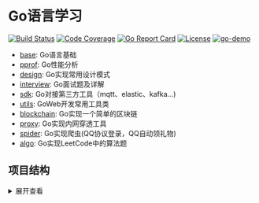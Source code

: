 # Go语言学习
[![Build Status](https://travis-ci.org/pibigstar/go-demo.svg?branch=master)](https://travis-ci.org/pibigstar/go-demo)
[![Code Coverage](https://codecov.io/gh/pibigstar/go-demo/branch/master/graph/badge.svg)](https://codecov.io/gh/pibigstar/go-demo/branch/master)
[![Go Report Card](https://goreportcard.com/badge/github.com/pibigstar/go-demo)](https://goreportcard.com/report/github.com/pibigstar/go-demo)
[![License](https://img.shields.io/github/license/pibigstar/go-demo.svg?style=flat)](https://github.com/pibigstar/go-demo)
[![go-demo](https://img.shields.io/badge/go-demo-green)](https://github.com/pibigstar/go-demo)

- [base](base): Go语言基础
- [pprof](pprof): Go性能分析
- [design](design): Go实现常用设计模式
- [interview](interview): Go面试题及详解
- [sdk](sdk): Go对接第三方工具（mqtt、elastic、kafka...)
- [utils](utils): GoWeb开发常用工具类
- [blockchain](blockchain): Go实现一个简单的区块链
- [proxy](proxy): Go实现内网穿透工具
- [spider](spider): Go实现爬虫(QQ协议登录，QQ自动领礼物)
- [algo](algo): Go实现LeetCode中的算法题

## 项目结构
<details>
<summary>展开查看</summary>
<pre><code>
├─base
│  ├─context
│  ├─csv
│  ├─file
│  ├─flag
│  ├─goroutine
│  ├─http
│  │  ├─get_post
│  │  ├─restful
│  │  ├─server
│  │  └─url
│  ├─json
│  ├─mail
│  ├─mysql
│  ├─net
│  │  ├─client
│  │  └─server
│  ├─reflect
│  ├─regexp
│  ├─shell
│  ├─sort
│  ├─string
│  ├─sync
│  │  └─atomic
│  ├─time
│  ├─xml
│  └─zip
│      └─test
├─blockchain
│  ├─core
│  └─server
├─design
│  ├─adaptor
│  ├─chain
│  ├─decorator
│  ├─facade
│  ├─factory
│  │  ├─abstract
│  │  └─simple
│  ├─observer
│  ├─proxy
│  ├─singleton
│  ├─strategy
│  └─template
├─interview
│  ├─handpick
│  └─others
├─leetcode
│  ├─difficulty
│  ├─medium
│  └─simple
├─sdk
│  ├─alipay
│  ├─elasticsearch
│  ├─kafka
│  ├─mqtt
│  ├─nsq
│  │  ├─nsqio
│  │  └─test
│  ├─oss
│  ├─rabbitmq
│  ├─redis
│  ├─shortdomain
│  ├─sms
│  └─weixin
├─spider
│  ├─agent
│  ├─gift
│  │  ├─auto
│  │  └─hand
│  └─qq
│      ├─client
│      └─server
└─utils
    ├─cmp
    ├─cron
    ├─disk
    ├─encrypt
    ├─error
    ├─images
    ├─ip
    │  └─address
    ├─markdown
    ├─metadata
    ├─mock
    ├─multiconfig
    ├─name
    ├─pool
    ├─qrcode
    ├─rand
    ├─retry
    ├─seq
    ├─token
    ├─word
    └─xlsx
</pre></code>
</details>